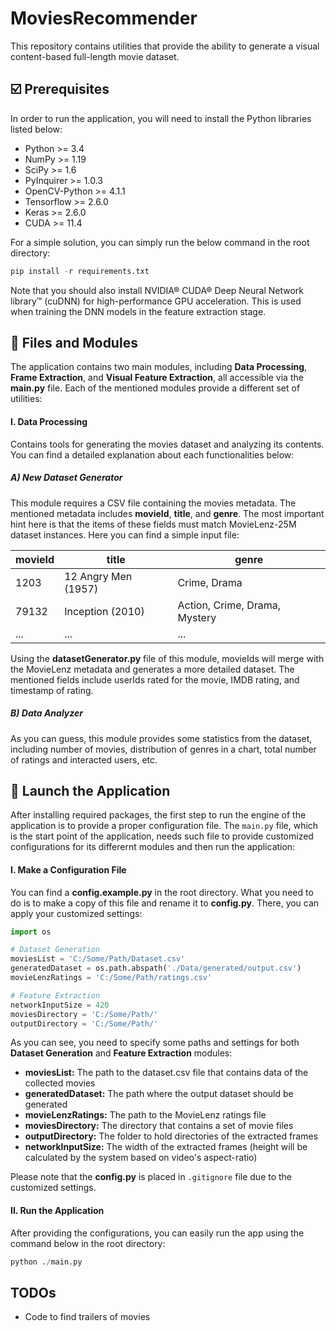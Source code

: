 # MoviesRecommender

This repository contains utilities that provide the ability to generate a visual content-based full-length movie dataset.

## ☑️ Prerequisites

In order to run the application, you will need to install the Python libraries listed below:

- Python >= 3.4
- NumPy >= 1.19
- SciPy >= 1.6
- PyInquirer >= 1.0.3
- OpenCV-Python >= 4.1.1
- Tensorflow >= 2.6.0
- Keras >= 2.6.0
- CUDA >= 11.4

For a simple solution, you can simply run the below command in the root directory:

```python
pip install -r requirements.txt
```

Note that you should also install NVIDIA® CUDA® Deep Neural Network library™ (cuDNN) for high-performance GPU acceleration. This is used when training the DNN models in the feature extraction stage.

## 📑 Files and Modules

The application contains two main modules, including **Data Processing**, **Frame Extraction**, and **Visual Feature Extraction**, all accessible via the **main.py** file. Each of the mentioned modules provide a different set of utilities:

#### I. Data Processing

Contains tools for generating the movies dataset and analyzing its contents. You can find a detailed explanation about each functionalities below:

##### A) New Dataset Generator

This module requires a CSV file containing the movies metadata. The mentioned metadata includes **movieId**, **title**, and **genre**. The most important hint here is that the items of these fields must match MovieLenz-25M dataset instances. Here you can find a simple input file:

| movieId | title               | genre                         |
| ------- | ------------------- | ----------------------------- |
| 1203    | 12 Angry Men (1957) | Crime, Drama                  |
| 79132   | Inception (2010)    | Action, Crime, Drama, Mystery |
| ...     | ...                 | ...                           |

Using the **datasetGenerator.py** file of this module, movieIds will merge with the MovieLenz metadata and generates a more detailed dataset. The mentioned fields include userIds rated for the movie, IMDB rating, and timestamp of rating.

##### B) Data Analyzer

As you can guess, this module provides some statistics from the dataset, including number of movies, distribution of genres in a chart, total number of ratings and interacted users, etc.

## 🚀 Launch the Application

After installing required packages, the first step to run the engine of the application is to provide a proper configuration file. The `main.py` file, which is the start point of the application, needs such file to provide customized configurations for its differernt modules and then run the application:

#### I. Make a Configuration File

You can find a **config.example.py** in the root directory. What you need to do is to make a copy of this file and rename it to **config.py**. There, you can apply your customized settings:

```python
import os

# Dataset Generation
moviesList = 'C:/Some/Path/Dataset.csv'
generatedDataset = os.path.abspath('./Data/generated/output.csv')
movieLenzRatings = 'C:/Some/Path/ratings.csv'

# Feature Extraction
networkInputSize = 420
moviesDirectory = 'C:/Some/Path/'
outputDirectory = 'C:/Some/Path/'
```

As you can see, you need to specify some paths and settings for both **Dataset Generation** and **Feature Extraction** modules:

- **moviesList:** The path to the dataset.csv file that contains data of the collected movies
- **generatedDataset:** The path where the output dataset should be generated
- **movieLenzRatings:** The path to the MovieLenz ratings file
- **moviesDirectory:** The directory that contains a set of movie files
- **outputDirectory:** The folder to hold directories of the extracted frames
- **networkInputSize:** The width of the extracted frames (height will be calculated by the system based on video's aspect-ratio)

Please note that the **config.py** is placed in `.gitignore` file due to the customized settings.

#### II. Run the Application

After providing the configurations, you can easily run the app using the command below in the root directory:

```python
python ./main.py
```

## TODOs

- Code to find trailers of movies
